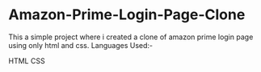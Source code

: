 # Amazon-Prime-Login-Page-Clone
This a simple project where i created a clone of amazon prime login page using only html and css.
Languages Used:-

HTML
CSS
